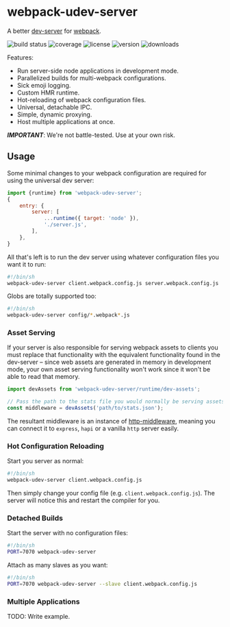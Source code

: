 # webpack-udev-server

A better [dev-server] for [webpack].

![build status](http://img.shields.io/travis/izaakschroeder/webpack-udev-server/master.svg?style=flat)
![coverage](http://img.shields.io/coveralls/izaakschroeder/webpack-udev-server/master.svg?style=flat)
![license](http://img.shields.io/npm/l/webpack-udev-server.svg?style=flat)
![version](http://img.shields.io/npm/v/webpack-udev-server.svg?style=flat)
![downloads](http://img.shields.io/npm/dm/webpack-udev-server.svg?style=flat)

Features:

 * Run server-side node applications in development mode.
 * Parallelized builds for multi-webpack configurations.
 * Sick emoji logging.
 * Custom HMR runtime.
 * Hot-reloading of webpack configuration files.
 * Universal, detachable IPC.
 * Simple, dynamic proxying.
 * Host multiple applications at once.

***IMPORTANT***: We're not battle-tested. Use at your own risk.

## Usage

Some minimal changes to your webpack configuration are required for using the universal dev server:


```javascript
import {runtime} from 'webpack-udev-server';
{
	entry: {
		server: [
			...runtime({ target: 'node' }),
			'./server.js',
		],
	},
}
```

All that's left is to run the dev server using whatever configuration files you want it to run:

```sh
#!/bin/sh
webpack-udev-server client.webpack.config.js server.webpack.config.js
```

Globs are totally supported too:

```sh
#!/bin/sh
webpack-udev-server config/*.webpack*.js
```

### Asset Serving

If your server is also responsible for serving webpack assets to clients you must replace that functionality with the equivalent functionality found in the dev-server – since web assets are generated in memory in development mode, your own asset serving functionality won't work since it won't be able to read that memory.

```javascript
import devAssets from 'webpack-udev-server/runtime/dev-assets';

// Pass the path to the stats file you would normally be serving assets from.
const middleware = devAssets('path/to/stats.json');
```

The resultant middleware is an instance of [http-middleware], meaning you can connect it to `express`, `hapi` or a vanilla `http` server easily.

### Hot Configuration Reloading

Start you server as normal:

```sh
#!/bin/sh
webpack-udev-server client.webpack.config.js
```

Then simply change your config file (e.g. `client.webpack.config.js`). The server will notice this and restart the compiler for you.

### Detached Builds

Start the server with no configuration files:

```sh
#!/bin/sh
PORT=7070 webpack-udev-server
```

Attach as many slaves as you want:

```sh
#!/bin/sh
PORT=7070 webpack-udev-server --slave client.webpack.config.js
```

### Multiple Applications

TODO: Write example.


[webpack]: https://webpack.github.io/
[dev-server]: https://webpack.github.io/docs/webpack-dev-server.html
[http-middleware]: https://github.com/metalabdesign/http-middleware-metalab
